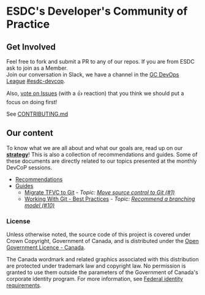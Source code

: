 # ESDC's Developer's Community of Practice

## Get Involved

Feel free to fork and submit a PR to any of our repos.
If you are from ESDC ask to join as a Member.  
Join our conversation in Slack, we have a channel in the [GC DevOps League](https://gcdevopsleague.slack.com) [#esdc-devcop](https://gcdevopsleague.slack.com/messages/CKS45C1ST/).  

Also, [vote on Issues](https://github.com/esdc-devcop/esdc-devcop.github.io/issues?q=is%3Aissue+is%3Aopen+sort%3Areactions-%2B1-desc) (with a :+1: reaction) that you think we should put a focus on doing first!

See [CONTRIBUTING.md](CONTRIBUTING.md)

## Our content

To know what we are all about and what our goals are, read up on our **[strategy](strategy/overview.md)**!
This is also a collection of recommendations and guides. Some of these documents are directly related to our topics presented at the monthly DevCoP sessions.

- [Recommendations](https://esdc-devcop.github.io/recommendations/)
- [Guides](https://esdc-devcop.github.io/guides)
  - [Migrate TFVC to Git](https://esdc-devcop.github.io/guides/source-control/tfvc-to-git.html) - _Topic: [Move source control to Git (#1)](https://github.com/esdc-devcop/strategy/issues/1)_
  - [Working With Git - Best Practices](https://esdc-devcop.github.io/guides/source-control/working-with-git.html) - _Topic: [Recommend a branching model (#10)](https://github.com/esdc-devcop/esdc-devcop.github.io/issues/10)_

### License

Unless otherwise noted, the source code of this project is covered under Crown Copyright, Government of Canada, and is distributed under the [Open Government Licence - Canada](LICENSE).

The Canada wordmark and related graphics associated with this distribution are protected under trademark law and copyright law.
No permission is granted to use them outside the parameters of the Government of Canada's corporate identity program.
For more information, see [Federal identity requirements](https://www.canada.ca/en/treasury-board-secretariat/topics/government-communications/federal-identity-requirements.html).
